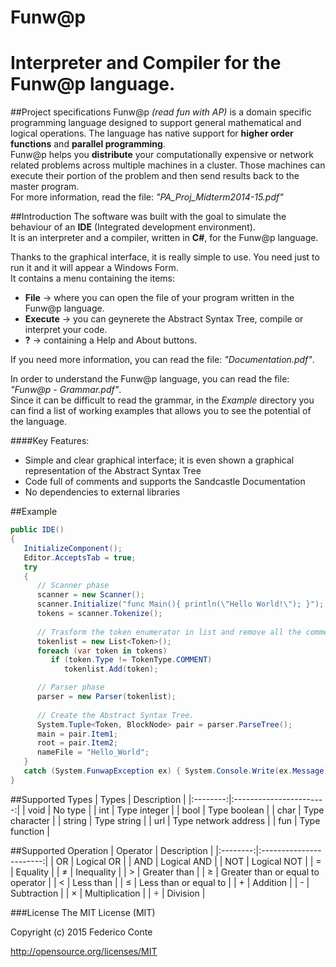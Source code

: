 # Funw@p
Interpreter and Compiler for the Funw@p language.
====

##Project specifications
Funw@p <i>(read fun with AP)</i> is a domain specific programming language designed to support general mathematical and logical operations. The language has native support for <b>higher order functions</b> and <b>parallel programming</b>.<br/>
Funw@p helps you <b>distribute</b> your computationally expensive or network related problems across multiple machines in a cluster. Those machines can execute their portion of the problem and then send results back to the master program.<br/>
For more information, read the file: <i>"PA_Proj_Midterm2014-15.pdf"</i>

##Introduction
The software was built with the goal to simulate the behaviour of an <b>IDE</b> (Integrated development environment).<br />
It is an interpreter and a compiler, written in <b>C#</b>, for the Funw@p language.<br />

Thanks to the graphical interface, it is really simple to use. You need just to run it and it will appear a Windows Form.<br />
It contains a menu containing the items:
 - <b>File</b> → where you can open the file of your program written in the Funw@p language.
 - <b>Execute</b> → you can geynerete the Abstract Syntax Tree, compile or interpret your code.
 - <b>?</b> → containing a Help and About buttons.

If you need more information, you can read the file: <i>"Documentation.pdf"</i>.

In order to understand the Funw@p language, you can read the file: <i>"Funw@p - Grammar.pdf"</i>.<br />
Since it can be difficult to read the grammar, in the <i>Example</i> directory you can find 
a list of working examples that allows you to see the potential of the language.

####Key Features:
- Simple and clear graphical interface; it is even shown a graphical representation of the Abstract Syntax Tree
- Code full of comments and supports the Sandcastle Documentation
- No dependencies to external libraries

##Example
```c#
public IDE()
{
   InitializeComponent();
   Editor.AcceptsTab = true;
   try
   {
      // Scanner phase
      scanner = new Scanner();
      scanner.Initialize("func Main(){ println(\"Hello World!\"); }");
      tokens = scanner.Tokenize();
      
      // Trasform the token enumerator in list and remove all the comments
      tokenlist = new List<Token>();
      foreach (var token in tokens)
         if (token.Type != TokenType.COMMENT)
            tokenlist.Add(token);

      // Parser phase
      parser = new Parser(tokenlist);
      
      // Create the Abstract Syntax Tree.
      System.Tuple<Token, BlockNode> pair = parser.ParseTree();
      main = pair.Item1;
      root = pair.Item2;
      nameFile = "Hello_World";
   }
   catch (System.FunwapException ex) { System.Console.Write(ex.Message); }
}
```

##Supported Types
|   Types  |       Description       |
|:--------:|:-----------------------:|
|   void   |	No type                 |
|   int    |	Type integer            |
|   bool   |	Type boolean            |
|   char   |	Type character          |
|  string  |	Type string             |
|   url    |	Type network address    |
|   fun    |	Type function           |


##Supported Operation
| Operator |       Description       |
|:--------:|:-----------------------:|
|   OR     |	Logical OR       |
|   AND    |	Logical AND    |
|   NOT    |	Logical NOT |
|    =     |	Equality       |
|    ≠     |	Inequality       |
|    >     |	Greater than    |
|    ≥     |	Greater than or equal to operator |
|    <     |	Less than       |
|    ≤     |	Less than or equal to       |
|    +     |	Addition       |
|    -     |	Subtraction    |
|    ×     |	Multiplication |
|    ÷     |	Division       |

###License
The MIT License (MIT)

Copyright (c) 2015 Federico Conte

http://opensource.org/licenses/MIT
